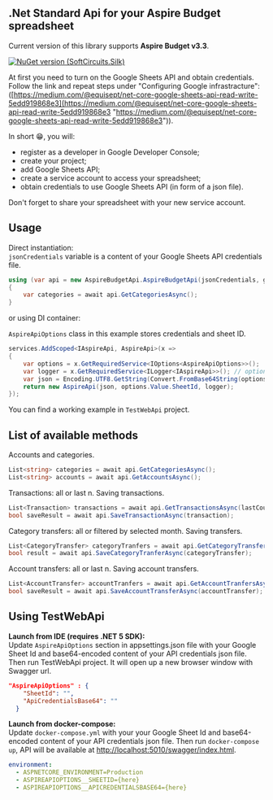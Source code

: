 ## .Net Standard Api for your Aspire Budget spreadsheet

Current version of this library supports **Aspire Budget v3.3**.

[![NuGet version (SoftCircuits.Silk)](https://img.shields.io/nuget/vpre/AspireBudgetApi.svg?style=flat-square)](https://www.nuget.org/packages/AspireBudgetApi/)

At first you need to turn on the Google Sheets API and obtain credentials. Follow the link and repeat steps under "Configuring Google infrastracture": ([https://medium.com/@equisept/net-core-google-sheets-api-read-write-5edd919868e3](https://medium.com/@equisept/net-core-google-sheets-api-read-write-5edd919868e3 "https://medium.com/@equisept/net-core-google-sheets-api-read-write-5edd919868e3")).

In short 😁, you will: 
- register as a developer in Google Developer Console;
- create your project;
- add Google Sheets API;
- create a service account to access your spreadsheet;
- obtain credentials to use Google Sheets API (in form of a json file).

Don't forget to share your spreadsheet with your new service account.

## Usage
Direct instantiation:\
`jsonCredentials` variable is a content of your Google Sheets API credentials file.
```csharp
using (var api = new AspireBudgetApi.AspireBudgetApi(jsonCredentials, googleSheetId))
{
	var categories = await api.GetCategoriesAsync();
}
```
or using DI container:

`AspireApiOptions` class in this example stores credentials and sheet ID.
```csharp
services.AddScoped<IAspireApi, AspireApi>(x =>
{
    var options = x.GetRequiredService<IOptions<AspireApiOptions>>();
    var logger = x.GetRequiredService<ILogger<IAspireApi>>(); // optional
    var json = Encoding.UTF8.GetString(Convert.FromBase64String(options.Value.ApiCredentialsBase64));
    return new AspireApi(json, options.Value.SheetId, logger);
});
```
You can find a working example in `TestWebApi` project.

## List of available methods

Accounts and categories.
```csharp
List<string> categories = await api.GetCategoriesAsync();
List<string> accounts = await api.GetAccountsAsync();
```

Transactions: all or last n. Saving transactions.
```csharp
List<Transaction> transactions = await api.GetTransactionsAsync(lastCount:100);
bool saveResult = await api.SaveTransactionAsync(transaction);
```

Category transfers: all or filtered by selected month. Saving transfers.
```csharp
List<CategoryTransfer> categoryTranfers = await api.GetCategoryTransfersAsync(month:9);
bool result = await api.SaveCategoryTranferAsync(categoryTransfer);
```

Account transfers: all or last n. Saving account transfers.
```csharp
List<AccountTransfer> accountTranfers = await api.GetAccountTranfersAsync();
bool saveResult = await api.SaveAccountTransferAsync(accountTransfer);
```

## Using TestWebApi
**Launch from IDE (requires .NET 5 SDK):**\
Update `AspireApiOptions` section in appsettings.json file with your Google Sheet Id and base64-encoded content of your API credentials json file.\
Then run TestWebApi project. It will open up a new browser window with Swagger url.

```json
"AspireApiOptions" : {
    "SheetId": "",
    "ApiCredentialsBase64": ""
  }
```

**Launch from docker-compose:**\
Update `docker-compose.yml` with your your Google Sheet Id and base64-encoded content of your API credentials json file.
Then run `docker-compose up`, API will be available at [http://localhost:5010/swagger/index.html]().
```yaml
environment:
  - ASPNETCORE_ENVIRONMENT=Production
  - ASPIREAPIOPTIONS__SHEETID={here}
  - ASPIREAPIOPTIONS__APICREDENTIALSBASE64={here}
```

